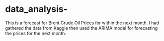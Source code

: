 # data_analysis-
This is a forecast for Brent Crude Oil Prices for within the next month.  I had gathered the data from Kaggle then used the ARIMA model for forecasting the prices for the next month.  
